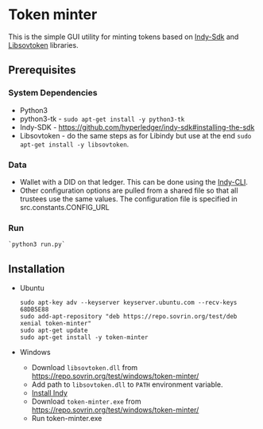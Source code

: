 # Token minter

This is the simple GUI utility for minting tokens based on [Indy-Sdk](https://github.com/hyperledger/indy-sdk) and [Libsovtoken](https://github.com/sovrin-foundation/libsovtoken) libraries.

## Prerequisites

### System Dependencies
* Python3
* python3-tk - `sudo apt-get install -y python3-tk`
* Indy-SDK - https://github.com/hyperledger/indy-sdk#installing-the-sdk
* Libsovtoken - do the same steps as for Libindy but use at the end `sudo apt-get install -y libsovtoken`.

### Data
* Wallet with a DID on that ledger. This can be done using the [Indy-CLI](https://github.com/hyperledger/indy-sdk).
* Other configuration options are pulled from a shared file so that all trustees use the same values. The configuration file is specified in src.constants.CONFIG_URL

### Run
    `python3 run.py`

## Installation
* Ubuntu
    ```
    sudo apt-key adv --keyserver keyserver.ubuntu.com --recv-keys 68DB5E88
    sudo add-apt-repository "deb https://repo.sovrin.org/test/deb xenial token-minter"
    sudo apt-get update
    sudo apt-get install -y token-minter
    ```

* Windows
  * Download `libsovtoken.dll` from https://repo.sovrin.org/test/windows/token-minter/
  * Add path to `libsovtoken.dll` to `PATH` environment variable.
  * [Install Indy](https://github.com/hyperledger/indy-sdk#windows)
  * Download `token-minter.exe` from https://repo.sovrin.org/test/windows/token-minter/
  * Run token-minter.exe
